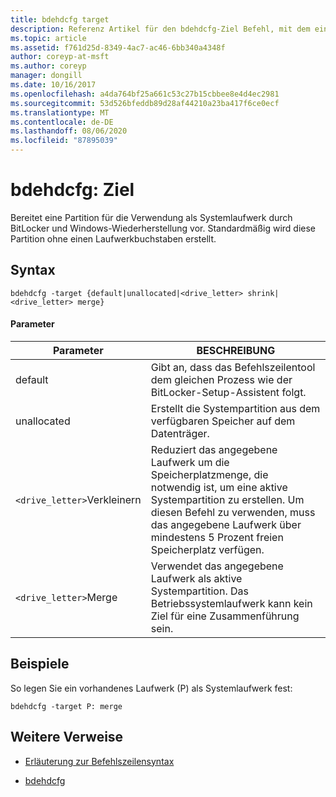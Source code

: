 ```yaml
---
title: bdehdcfg target
description: Referenz Artikel für den bdehdcfg-Ziel Befehl, mit dem eine Partition für die Verwendung als Systemlaufwerk durch BitLocker und Windows-Wiederherstellung vorbereitet wird.
ms.topic: article
ms.assetid: f761d25d-8349-4ac7-ac46-6bb340a4348f
author: coreyp-at-msft
ms.author: coreyp
manager: dongill
ms.date: 10/16/2017
ms.openlocfilehash: a4da764bf25a661c53c27b15cbbee8e4d4ec2981
ms.sourcegitcommit: 53d526bfeddb89d28af44210a23ba417f6ce0ecf
ms.translationtype: MT
ms.contentlocale: de-DE
ms.lasthandoff: 08/06/2020
ms.locfileid: "87895039"
---
```

# <a name="bdehdcfg-target"></a>bdehdcfg: Ziel

Bereitet eine Partition für die Verwendung als Systemlaufwerk durch BitLocker und Windows-Wiederherstellung vor. Standardmäßig wird diese Partition ohne einen Laufwerkbuchstaben erstellt.

## <a name="syntax"></a>Syntax

```
bdehdcfg -target {default|unallocated|<drive_letter> shrink|<drive_letter> merge}
```

#### <a name="parameters"></a>Parameter

| Parameter | BESCHREIBUNG |
| --------- | ----------- |
| default | Gibt an, dass das Befehlszeilentool dem gleichen Prozess wie der BitLocker-Setup-Assistent folgt. |
| unallocated | Erstellt die Systempartition aus dem verfügbaren Speicher auf dem Datenträger. |
| `<drive_letter>`Verkleinern | Reduziert das angegebene Laufwerk um die Speicherplatzmenge, die notwendig ist, um eine aktive Systempartition zu erstellen. Um diesen Befehl zu verwenden, muss das angegebene Laufwerk über mindestens 5 Prozent freien Speicherplatz verfügen. |
| `<drive_letter>`Merge | Verwendet das angegebene Laufwerk als aktive Systempartition. Das Betriebssystemlaufwerk kann kein Ziel für eine Zusammenführung sein. |

## <a name="examples"></a>Beispiele

So legen Sie ein vorhandenes Laufwerk (P) als Systemlaufwerk fest:

```
bdehdcfg -target P: merge
```

## <a name="additional-references"></a>Weitere Verweise

- [Erläuterung zur Befehlszeilensyntax](command-line-syntax-key.md)

- [bdehdcfg](bdehdcfg.md)
